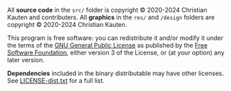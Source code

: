 All **source code** in the `src/` folder is copyright © 2020-2024 Christian Kauten and contributers.
All **graphics** in the `res/` and `/design` folders are copyright © 2020-2024 Christian Kauten.

This program is free software: you can redistribute it and/or modify it under the terms of the [GNU General Public License](https://www.gnu.org/licenses/gpl-3.0.en.html) as published by the [Free Software Foundation](https://www.fsf.org/), either version 3 of the License, or (at your option) any later version.

**Dependencies** included in the binary distributable may have other licenses.
See [LICENSE-dist.txt](LICENSE-dist.txt) for a full list.
